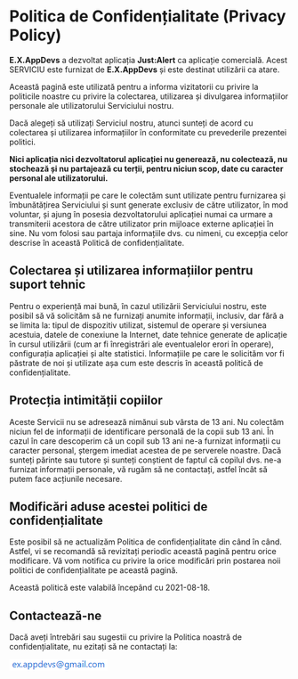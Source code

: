 # Politica de Confidențialitate (Privacy Policy)

**E.X.AppDevs** a dezvoltat aplicația **Just:Alert** ca aplicație comercială. Acest SERVICIU este furnizat de **E.X.AppDevs** și este destinat utilizării ca atare.

Această pagină este utilizată pentru a informa vizitatorii cu privire la politicile noastre cu privire la colectarea, utilizarea și divulgarea informațiilor personale ale utilizatorului Serviciului nostru.

Dacă alegeți să utilizați Serviciul nostru, atunci sunteți de acord cu colectarea și utilizarea informațiilor în conformitate cu prevederile prezentei politici.

**Nici aplicația nici dezvoltatorul aplicației nu generează, nu colectează, nu stochează și nu partajează cu terții, pentru niciun scop, date cu caracter personal ale utilizatorului.**

Eventualele informații pe care le colectăm sunt utilizate pentru furnizarea și îmbunătățirea Serviciului și sunt generate exclusiv de către utilizator, în mod voluntar, și ajung în posesia dezvoltatorului aplicației numai ca urmare a transmiterii acestora de către utilizator prin mijloace externe aplicației în sine. Nu vom folosi sau partaja informațiile dvs. cu nimeni, cu excepția celor descrise în această Politică de confidențialitate.

## Colectarea și utilizarea informațiilor pentru suport tehnic

Pentru o experiență mai bună, în cazul utilizării Serviciului nostru, este posibil să vă solicităm să ne furnizați anumite informații, inclusiv, dar fără a se limita la: tipul de dispozitiv utilizat, sistemul de operare și versiunea acestuia, datele de conexiune la Internet, date tehnice generate de aplicație în cursul utilizării (cum ar fi înregistrări ale eventualelor erori în operare), configurația aplicației și alte statistici. Informațiile pe care le solicităm vor fi păstrate de noi și utilizate așa cum este descris în această politică de confidențialitate.

## Protecția intimității copiilor

Aceste Servicii nu se adresează nimănui sub vârsta de 13 ani. Nu colectăm niciun fel de informații de identificare personală de la copii sub 13 ani. În cazul în care descoperim că un copil sub 13 ani ne-a furnizat informații cu caracter personal, ștergem imediat acestea de pe serverele noastre. Dacă sunteți părinte sau tutore și sunteți conștient de faptul că copilul dvs. ne-a furnizat informații personale, vă rugăm să ne contactați, astfel încât să putem face acțiunile necesare.

## Modificări aduse acestei politici de confidențialitate

Este posibil să ne actualizăm Politica de confidențialitate din când în când. Astfel, vi se recomandă să revizitați periodic această pagină pentru orice modificare. Vă vom notifica cu privire la orice modificări prin postarea noii politici de confidențialitate pe această pagină.

Această politică este valabilă începând cu 2021-08-18.

## Contactează-ne

Dacă aveți întrebări sau sugestii cu privire la Politica noastră de confidențialitate, nu ezitați să ne contactați la:

![](assets/20210819_153147_ex.png)

